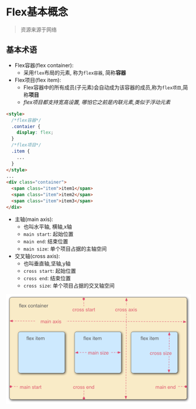 # Flex基本概念

> 资源来源于网络

## 基本术语

* Flex容器(flex container):
  * 采用`flex`布局的元素, 称为`flex容器`, 简称**容器**
* Flex项目(flex item):
  * Flex容器中的所有成员(子元素)会自动成为该容器的成员,称为`flex项目`,简称**项目**
  * *flex项目都支持宽高设置, 哪怕它之前是内联元素,类似于浮动元素*

```html
<style>
  /*flex容器*/
  .contaier {
    display: flex;
  }
  /*flex项目*/
  .item {
    ...
  }
</style>
...
<div class="container">
  <span class="item">item1</span>
  <span class="item">item2</span>
  <span class="item">item3</span>
</div>
```

* 主轴(main axis): 
  * 也叫水平轴, 横轴,x轴
  * `main start`: 起始位置
  * `main end`: 结束位置
  * `main size`: 单个项目占据的主轴空间
* 交叉轴(cross axis):
  * 也叫垂直轴,坚轴,y轴
  * `cross start`: 起始位置
  * `cross end`: 结束位置
  * `cross size`: 单个项目占据的交叉轴空间

![术语](./images/bg2015071004.png)
